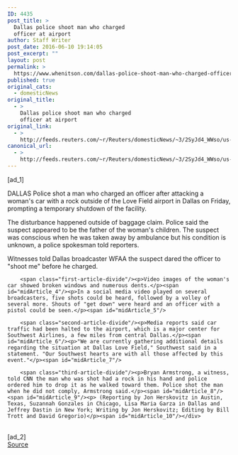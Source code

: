 ```yaml
---
ID: 4435
post_title: >
  Dallas police shoot man who charged
  officer at airport
author: Staff Writer
post_date: 2016-06-10 19:14:05
post_excerpt: ""
layout: post
permalink: >
  https://www.whenitson.com/dallas-police-shoot-man-who-charged-officer-at-airport/
published: true
original_cats:
  - domesticNews
original_title:
  - >
    Dallas police shoot man who charged
    officer at airport
original_link:
  - >
    http://feeds.reuters.com/~r/Reuters/domesticNews/~3/2SyJd4_WWso/us-texas-shooting-idUSKCN0YW21Q
canonical_url:
  - >
    http://feeds.reuters.com/~r/Reuters/domesticNews/~3/2SyJd4_WWso/us-texas-shooting-idUSKCN0YW21Q
---
```

 [ad_1]
<br><div id="articleText">
<span id="midArticle_start"/>

<span id="midArticle_0"/><span class="focusParagraph" readability="4"><p><span class="articleLocation">DALLAS</span> Police shot a man who charged an officer after attacking a woman's car with a rock outside of the Love Field airport in Dallas on Friday, prompting a temporary shutdown of the facility.</p></span><span id="midArticle_1"/><p>The disturbance happened outside of baggage claim. Police said the suspect appeared to be the father of the woman's children. The suspect was conscious when he was taken away by ambulance but his condition is unknown, a police spokesman told reporters.</p><span id="midArticle_2"/><p>Witnesses told Dallas broadcaster WFAA the suspect dared the officer to "shoot me" before he charged.</p><span id="midArticle_3"/>
        
        <span class="first-article-divide"/><p>Video images of the woman's car showed broken windows and numerous dents.</p><span id="midArticle_4"/><p>In a social media video played on several broadcasters, five shots could be heard, followed by a volley of several more. Shouts of "get down" were heard and an officer with a pistol could be seen.</p><span id="midArticle_5"/>
        
        <span class="second-article-divide"/><p>Media reports said car traffic had been halted to the airport, which is a major center for Southwest Airlines, a few miles from central Dallas.</p><span id="midArticle_6"/><p>"We are currently gathering additional details regarding the situation at Dallas Love Field," Southwest said in a statement. "Our Southwest hearts are with all those affected by this event."</p><span id="midArticle_7"/>
        
        <span class="third-article-divide"/><p>Bryan Armstrong, a witness, told CNN the man who was shot had a rock in his hand and police ordered him to drop it as he walked toward them. Police shot the man when he did not comply, Armstrong said.</p><span id="midArticle_8"/><span id="midArticle_9"/><p> (Reporting by Jon Herskovitz in Austin, Texas, Suzannah Gonzales in Chicago, Lisa Maria Garza in Dallas and Jeffrey Dastin in New York; Writing by Jon Herskovitz; Editing by Bill Trott and David Gregorio)</p><span id="midArticle_10"/></div>
<br>[ad_2]
<br><a href="http://feeds.reuters.com/~r/Reuters/domesticNews/~3/2SyJd4_WWso/us-texas-shooting-idUSKCN0YW21Q">Source </a>